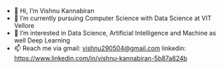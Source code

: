 - 👋 Hi, I’m Vishnu Kannabiran
- 🌱 I’m currently pursuing Computer Science with Data Science at VIT Vellore
- 👀 I’m interested in Data Science, Artificial Intelligence and Machine as well Deep Learning
- 📫 Reach me via
        gmail: vishnu290504@gmail.com
        linkedin: https://www.linkedin.com/in/vishnu-kannabiran-5b87a824b

<!---
Vishnu2954/Vishnu2954 is a ✨ special ✨ repository because its `README.md` (this file) appears on your GitHub profile.
You can click the Preview link to take a look at your changes.
--->
